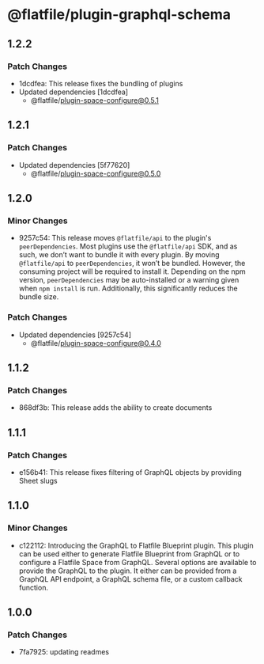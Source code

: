 # @flatfile/plugin-graphql-schema

## 1.2.2

### Patch Changes

- 1dcdfea: This release fixes the bundling of plugins
- Updated dependencies [1dcdfea]
  - @flatfile/plugin-space-configure@0.5.1

## 1.2.1

### Patch Changes

- Updated dependencies [5f77620]
  - @flatfile/plugin-space-configure@0.5.0

## 1.2.0

### Minor Changes

- 9257c54: This release moves `@flatfile/api` to the plugin's `peerDependencies`. Most plugins use the `@flatfile/api` SDK, and as such, we don’t want to bundle it with every plugin. By moving `@flatfile/api` to `peerDependencies`, it won’t be bundled. However, the consuming project will be required to install it. Depending on the npm version, `peerDependencies` may be auto-installed or a warning given when `npm install` is run. Additionally, this significantly reduces the bundle size.

### Patch Changes

- Updated dependencies [9257c54]
  - @flatfile/plugin-space-configure@0.4.0

## 1.1.2

### Patch Changes

- 868df3b: This release adds the ability to create documents

## 1.1.1

### Patch Changes

- e156b41: This release fixes filtering of GraphQL objects by providing Sheet slugs

## 1.1.0

### Minor Changes

- c122112: Introducing the GraphQL to Flatfile Blueprint plugin. This plugin can be used either to generate Flatfile Blueprint from GraphQL or to configure a Flatfile Space from GraphQL. Several options are available to provide the GraphQL to the plugin. It either can be provided from a GraphQL API endpoint, a GraphQL schema file, or a custom callback function.

## 1.0.0

### Patch Changes

- 7fa7925: updating readmes

